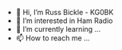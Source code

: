 - 👋 Hi, I’m Russ Bickle - KG0BK
- 👀 I’m interested in Ham Radio
- 🌱 I’m currently learning ...
- 📫 How to reach me ...

<!---
russbickle/russbickle is a ✨ special ✨ repository because its `README.md` (this file) appears on your GitHub profile.
You can click the Preview link to take a look at your changes.
--->
